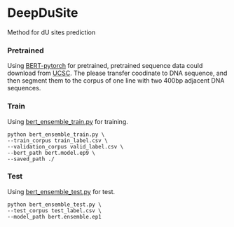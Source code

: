 # DeepDuSite
Method for dU sites prediction
### Pretrained
Using [BERT-pytorch](https://github.com/codertimo/BERT-pytorch) for pretrained, pretrained sequence data could download from [UCSC](http://hgdownload.cse.ucsc.edu/goldenPath/hg38/database/cytoBand.txt.gz). The please transfer coodinate to DNA sequence, and then segment them to the corpus of one line with two 400bp adjacent DNA sequences.

### Train
Using [bert_ensemble_train.py](https://github.com/yuanxiaoheben/DeepDuSite/blob/master/bert_pytorch/bert_ensemble_train.py) for training.
 ``` shell
 python bert_ensemble_train.py \
 --train_corpus train_label.csv \
 --validation_corpus valid_label.csv \
 --bert_path bert.model.ep9 \
 --saved_path ./
 ```
 
 ### Test
 Using [bert_ensemble_test.py](https://github.com/yuanxiaoheben/DeepDuSite/blob/master/bert_pytorch/bert_ensemble_test.py) for test.
 ``` shell
 python bert_ensemble_test.py \
 --test_corpus test_label.csv \
 --model_path bert.ensemble.ep1 
 ```

